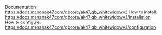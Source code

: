 Documentation: https://docs.menanak47.com/qbcore/ak47_qb_whitewidowv2
How to install: https://docs.menanak47.com/qbcore/ak47_qb_whitewidowv2/installation
How to configure: https://docs.menanak47.com/qbcore/ak47_qb_whitewidowv2/configuration
